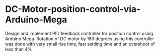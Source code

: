# DC-Motor-position-control-via-Arduino-Mega
Design and implement PID feedback controller for position control using Arduino Mega. Rotation of DC motor by 180 degrees using this controller was done with very small rise time, fast settling time and an overshoot of less than 4%

